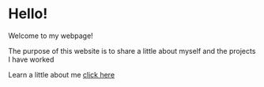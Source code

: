 # Hello!

Welcome to my webpage!

The purpose of this website is to share a little about myself and the projects I have worked

Learn a little about me [click here](https://henokk-14.github.io/about)
